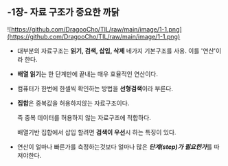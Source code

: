 ## **-1장- 자료 구조가 중요한 까닭**

![https://github.com/DragooCho/TIL/raw/main/image/1-1.png](https://github.com/DragooCho/TIL/raw/main/image/1-1.png)

- 대부분의 자료구조는 **읽기, 검색, 삽입, 삭제** 네가지 기본구조를 사용. 이를 '연산'이라 한다.

- **배열 읽기**는 한 단계만에 끝내는 매우 효율적인 연산이다.

- 컴퓨터가 한번에 한셀씩 확인하는 방법을 **선형검색**이라 부른다.

- **집합**은 중복값을 허용하지않는 자료구조이다. 

  즉 중복 데이터를 허용하지 않는 자료구조에 적합하다.

  배열기반 집합에서 삽입 할려면 **검색이 우선**시 하는 특징이 있다. 

- 연산이 얼마나 빠른가를 측정하는것보다 얼마나 많은 ***단계(step)가 필요한가***를 따져야한다.<br /><br /><br />



















